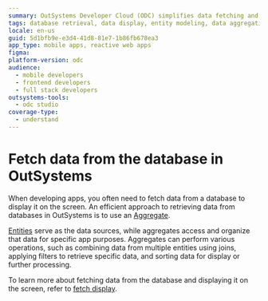 ```yaml
---
summary: OutSystems Developer Cloud (ODC) simplifies data fetching and display from databases using Aggregates and widgets.
tags: database retrieval, data display, entity modeling, data aggregation, data filtering
locale: en-us
guid: 5d1bfb9e-e3d4-41d8-81e7-1b86fb678ea3
app_type: mobile apps, reactive web apps
figma:
platform-version: odc
audience:
  - mobile developers
  - frontend developers
  - full stack developers
outsystems-tools:
  - odc studio
coverage-type:
  - understand
---
```


# Fetch data from the database in OutSystems

When developing apps, you often need to fetch data from a database to display it on the screen. An efficient approach to retrieving data from databases in OutSystems is to use an [Aggregate](aggregate.md). 

[Entities](../modeling/entity.md) serve as the data sources, while aggregates access and organize that data for specific app purposes. Aggregates can perform various operations, such as combining data from multiple entities using joins, applying filters to retrieve specific data, and sorting data for display or further processing.

To learn more about fetching data from the database and displaying it on the screen, refer to [fetch display](../../ui/interaction/fetch-display.md).
